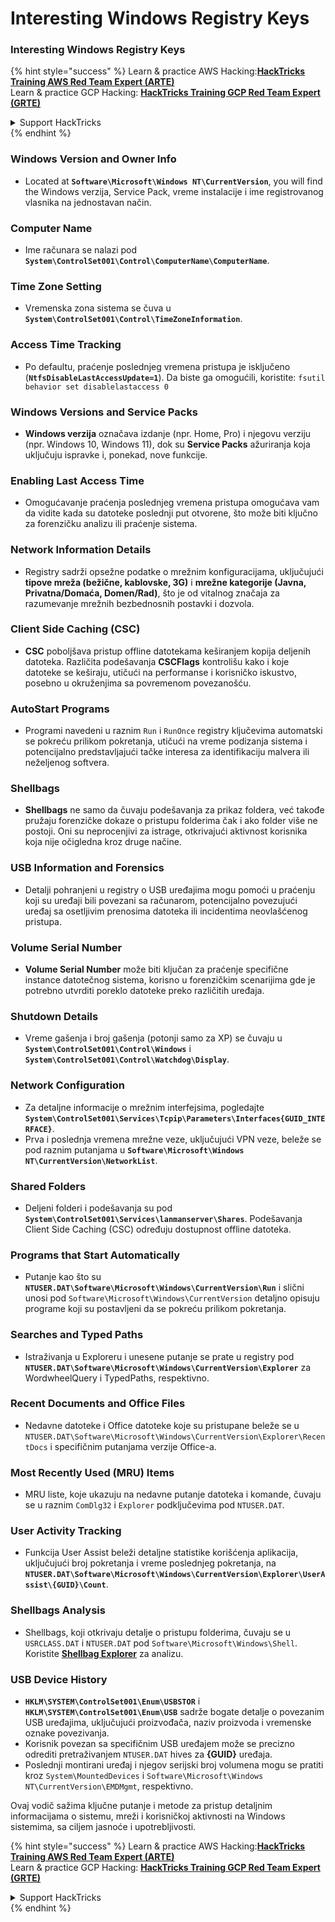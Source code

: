 # Interesting Windows Registry Keys

### Interesting Windows Registry Keys

{% hint style="success" %}
Learn & practice AWS Hacking:<img src="/.gitbook/assets/arte.png" alt="" data-size="line">[**HackTricks Training AWS Red Team Expert (ARTE)**](https://training.hacktricks.xyz/courses/arte)<img src="/.gitbook/assets/arte.png" alt="" data-size="line">\
Learn & practice GCP Hacking: <img src="/.gitbook/assets/grte.png" alt="" data-size="line">[**HackTricks Training GCP Red Team Expert (GRTE)**<img src="/.gitbook/assets/grte.png" alt="" data-size="line">](https://training.hacktricks.xyz/courses/grte)

<details>

<summary>Support HackTricks</summary>

* Check the [**subscription plans**](https://github.com/sponsors/carlospolop)!
* **Join the** 💬 [**Discord group**](https://discord.gg/hRep4RUj7f) or the [**telegram group**](https://t.me/peass) or **follow** us on **Twitter** 🐦 [**@hacktricks\_live**](https://twitter.com/hacktricks\_live)**.**
* **Share hacking tricks by submitting PRs to the** [**HackTricks**](https://github.com/carlospolop/hacktricks) and [**HackTricks Cloud**](https://github.com/carlospolop/hacktricks-cloud) github repos.

</details>
{% endhint %}


### **Windows Version and Owner Info**
- Located at **`Software\Microsoft\Windows NT\CurrentVersion`**, you will find the Windows verzija, Service Pack, vreme instalacije i ime registrovanog vlasnika na jednostavan način.

### **Computer Name**
- Ime računara se nalazi pod **`System\ControlSet001\Control\ComputerName\ComputerName`**.

### **Time Zone Setting**
- Vremenska zona sistema se čuva u **`System\ControlSet001\Control\TimeZoneInformation`**.

### **Access Time Tracking**
- Po defaultu, praćenje poslednjeg vremena pristupa je isključeno (**`NtfsDisableLastAccessUpdate=1`**). Da biste ga omogućili, koristite:
`fsutil behavior set disablelastaccess 0`

### Windows Versions and Service Packs
- **Windows verzija** označava izdanje (npr. Home, Pro) i njegovu verziju (npr. Windows 10, Windows 11), dok su **Service Packs** ažuriranja koja uključuju ispravke i, ponekad, nove funkcije.

### Enabling Last Access Time
- Omogućavanje praćenja poslednjeg vremena pristupa omogućava vam da vidite kada su datoteke poslednji put otvorene, što može biti ključno za forenzičku analizu ili praćenje sistema.

### Network Information Details
- Registry sadrži opsežne podatke o mrežnim konfiguracijama, uključujući **tipove mreža (bežične, kablovske, 3G)** i **mrežne kategorije (Javna, Privatna/Domaća, Domen/Rad)**, što je od vitalnog značaja za razumevanje mrežnih bezbednosnih postavki i dozvola.

### Client Side Caching (CSC)
- **CSC** poboljšava pristup offline datotekama keširanjem kopija deljenih datoteka. Različita podešavanja **CSCFlags** kontrolišu kako i koje datoteke se keširaju, utičući na performanse i korisničko iskustvo, posebno u okruženjima sa povremenom povezanošću.

### AutoStart Programs
- Programi navedeni u raznim `Run` i `RunOnce` registry ključevima automatski se pokreću prilikom pokretanja, utičući na vreme podizanja sistema i potencijalno predstavljajući tačke interesa za identifikaciju malvera ili neželjenog softvera.

### Shellbags
- **Shellbags** ne samo da čuvaju podešavanja za prikaz foldera, već takođe pružaju forenzičke dokaze o pristupu folderima čak i ako folder više ne postoji. Oni su neprocenjivi za istrage, otkrivajući aktivnost korisnika koja nije očigledna kroz druge načine.

### USB Information and Forensics
- Detalji pohranjeni u registry o USB uređajima mogu pomoći u praćenju koji su uređaji bili povezani sa računarom, potencijalno povezujući uređaj sa osetljivim prenosima datoteka ili incidentima neovlašćenog pristupa.

### Volume Serial Number
- **Volume Serial Number** može biti ključan za praćenje specifične instance datotečnog sistema, korisno u forenzičkim scenarijima gde je potrebno utvrditi poreklo datoteke preko različitih uređaja.

### **Shutdown Details**
- Vreme gašenja i broj gašenja (potonji samo za XP) se čuvaju u **`System\ControlSet001\Control\Windows`** i **`System\ControlSet001\Control\Watchdog\Display`**.

### **Network Configuration**
- Za detaljne informacije o mrežnim interfejsima, pogledajte **`System\ControlSet001\Services\Tcpip\Parameters\Interfaces{GUID_INTERFACE}`**.
- Prva i poslednja vremena mrežne veze, uključujući VPN veze, beleže se pod raznim putanjama u **`Software\Microsoft\Windows NT\CurrentVersion\NetworkList`**.

### **Shared Folders**
- Deljeni folderi i podešavanja su pod **`System\ControlSet001\Services\lanmanserver\Shares`**. Podešavanja Client Side Caching (CSC) određuju dostupnost offline datoteka.

### **Programs that Start Automatically**
- Putanje kao što su **`NTUSER.DAT\Software\Microsoft\Windows\CurrentVersion\Run`** i slični unosi pod `Software\Microsoft\Windows\CurrentVersion` detaljno opisuju programe koji su postavljeni da se pokreću prilikom pokretanja.

### **Searches and Typed Paths**
- Istraživanja u Exploreru i unesene putanje se prate u registry pod **`NTUSER.DAT\Software\Microsoft\Windows\CurrentVersion\Explorer`** za WordwheelQuery i TypedPaths, respektivno.

### **Recent Documents and Office Files**
- Nedavne datoteke i Office datoteke koje su pristupane beleže se u `NTUSER.DAT\Software\Microsoft\Windows\CurrentVersion\Explorer\RecentDocs` i specifičnim putanjama verzije Office-a.

### **Most Recently Used (MRU) Items**
- MRU liste, koje ukazuju na nedavne putanje datoteka i komande, čuvaju se u raznim `ComDlg32` i `Explorer` podključevima pod `NTUSER.DAT`.

### **User Activity Tracking**
- Funkcija User Assist beleži detaljne statistike korišćenja aplikacija, uključujući broj pokretanja i vreme poslednjeg pokretanja, na **`NTUSER.DAT\Software\Microsoft\Windows\CurrentVersion\Explorer\UserAssist\{GUID}\Count`**.

### **Shellbags Analysis**
- Shellbags, koji otkrivaju detalje o pristupu folderima, čuvaju se u `USRCLASS.DAT` i `NTUSER.DAT` pod `Software\Microsoft\Windows\Shell`. Koristite **[Shellbag Explorer](https://ericzimmerman.github.io/#!index.md)** za analizu.

### **USB Device History**
- **`HKLM\SYSTEM\ControlSet001\Enum\USBSTOR`** i **`HKLM\SYSTEM\ControlSet001\Enum\USB`** sadrže bogate detalje o povezanim USB uređajima, uključujući proizvođača, naziv proizvoda i vremenske oznake povezivanja.
- Korisnik povezan sa specifičnim USB uređajem može se precizno odrediti pretraživanjem `NTUSER.DAT` hives za **{GUID}** uređaja.
- Poslednji montirani uređaj i njegov serijski broj volumena mogu se pratiti kroz `System\MountedDevices` i `Software\Microsoft\Windows NT\CurrentVersion\EMDMgmt`, respektivno.

Ovaj vodič sažima ključne putanje i metode za pristup detaljnim informacijama o sistemu, mreži i korisničkoj aktivnosti na Windows sistemima, sa ciljem jasnoće i upotrebljivosti.



{% hint style="success" %}
Learn & practice AWS Hacking:<img src="/.gitbook/assets/arte.png" alt="" data-size="line">[**HackTricks Training AWS Red Team Expert (ARTE)**](https://training.hacktricks.xyz/courses/arte)<img src="/.gitbook/assets/arte.png" alt="" data-size="line">\
Learn & practice GCP Hacking: <img src="/.gitbook/assets/grte.png" alt="" data-size="line">[**HackTricks Training GCP Red Team Expert (GRTE)**<img src="/.gitbook/assets/grte.png" alt="" data-size="line">](https://training.hacktricks.xyz/courses/grte)

<details>

<summary>Support HackTricks</summary>

* Check the [**subscription plans**](https://github.com/sponsors/carlospolop)!
* **Join the** 💬 [**Discord group**](https://discord.gg/hRep4RUj7f) or the [**telegram group**](https://t.me/peass) or **follow** us on **Twitter** 🐦 [**@hacktricks\_live**](https://twitter.com/hacktricks\_live)**.**
* **Share hacking tricks by submitting PRs to the** [**HackTricks**](https://github.com/carlospolop/hacktricks) and [**HackTricks Cloud**](https://github.com/carlospolop/hacktricks-cloud) github repos.

</details>
{% endhint %}
